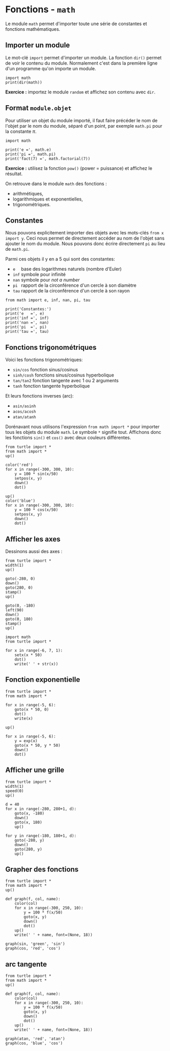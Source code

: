 # Fonctions - `math`

Le module `math` permet d'importer toute une série de constantes et fonctions mathématiques.

## Importer un module

Le mot-clé `import` permet d'importer un module. La fonction `dir()` permet de voir le contenu du module.
Normalement c'est dans la première ligne d'un programme qu'on importe un module.

```{codeplay}
import math
print(dir(math))
```

**Exercice :** importez le module `random` et affichez son contenu avec `dir`.

## Format `module.objet`

Pour utiliser un objet du module importé, il faut faire précéder le nom de l'objet par le nom du module, séparé d'un point, par exemple `math.pi` pour la constante $\pi$.

```{codeplay}
import math

print('e =', math.e)
print('pi =', math.pi)
print('fact(7) =', math.factorial(7))
```

**Exercice :** utilisez la fonction `pow()` (power = puissance) et affichez le résultat.

On retrouve dans le module `math` des fonctions :

- arithmétiques,
- logarithmiques et exponentielles,
- trigonométriques.

## Constantes

Nous pouvons explicitement importer des objets avec les mots-clés `from x import y`. 
Ceci nous permet de directement accéder au nom de l'objet sans ajouter le nom du module. Nous pouvons donc écrire directement `pi` au lieu de `math.pi`.

Parmi ces objets il y en a 5 qui sont des constantes:

- `e  ` base des logarithmes naturels (nombre d'Euler)
- `inf` symbole pour infinité
- `nan` symbole pour *not a number*
- `pi ` rapport de la circonférence d'un cercle à son diamètre
- `tau` rapport de la circonférence d'un cercle à son rayon

```{codeplay}
from math import e, inf, nan, pi, tau

print('Constantes:')
print('e   =', e)
print('inf =', inf)
print('nan =', nan)
print('pi  =', pi)
print('tau =', tau)
```

## Fonctions trigonométriques

Voici les fonctions trigonométriques:

- `sin/cos` fonction sinus/cosinus
- `sinh/cosh` fonctions sinus/cosinus hyperbolique
- `tan/tan2` fonction tangente avec 1 ou 2 arguments
- `tanh` fonction tangente hyperbolique

Et leurs fonctions inverses (arc):

- `asin/asinh`
- `acos/acosh`
- `atan/atanh`

Dorénavant nous utilisons l'expression `from math import *` pour importer tous les objets du module `math`. Le symbole `*` signifie tout.
Affichons donc les fonctions `sin()` et `cos()` avec deux couleurs différentes.

```{codeplay}
from turtle import *
from math import *
up()

color('red')
for x in range(-300, 300, 10):
    y = 100 * sin(x/50)
    setpos(x, y)
    down()
    dot()
    
up()
color('blue')
for x in range(-300, 300, 10):
    y = 100 * cos(x/50)
    setpos(x, y)
    down()
    dot()
```

## Afficher les axes

Dessinons aussi des axes :

```{codeplay}
from turtle import *
width(1)
up()

goto(-280, 0)
down()
goto(280, 0)
stamp()
up()

goto(0, -180)
left(90)
down()
goto(0, 180)
stamp()
up()
```

```{codeplay}
import math
from turtle import *

for x in range(-6, 7, 1):
    setx(x * 50)
    dot()
    write(' ' + str(x))
```

## Fonction exponentielle

```{codeplay}
from turtle import *
from math import *

for x in range(-5, 6):
    goto(x * 50, 0)
    dot()
    write(x)
    
up()

for x in range(-5, 6):
    y = exp(x)
    goto(x * 50, y * 50)
    down()
    dot()
```

## Afficher une grille

```{codeplay}
from turtle import *
width(1)
speed(0)
up()

d = 40
for x in range(-280, 280+1, d):
    goto(x, -180)
    down()
    goto(x, 180)
    up()
    
for y in range(-180, 180+1, d):
    goto(-280, y)
    down()
    goto(280, y)
    up()
```

## Grapher des fonctions

```{codeplay}
from turtle import *
from math import *
up()
    
def graph(f, col, name):
    color(col)
    for x in range(-300, 250, 10):
        y = 100 * f(x/50)
        goto(x, y)
        down()
        dot()
    up()
    write(' ' + name, font=(None, 18))

graph(sin, 'green', 'sin')
graph(cos, 'red', 'cos')
```

## arc tangente

```{codeplay}
from turtle import *
from math import *
up()
    
def graph(f, col, name):
    color(col)
    for x in range(-300, 250, 10):
        y = 100 * f(x/50)
        goto(x, y)
        down()
        dot()
    up()
    write(' ' + name, font=(None, 18))

graph(atan, 'red', 'atan')
graph(cos, 'blue', 'cos')
````

```{codeplay}

````

```{codeplay}

````

```{codeplay}

````

```{codeplay}

````

```{codeplay}

````

```{codeplay}

````

```{codeplay}

````
